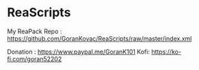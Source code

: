 # ReaScripts
My ReaPack Repo : https://github.com/GoranKovac/ReaScripts/raw/master/index.xml

Donation : https://www.paypal.me/GoranK101
Kofi: https://ko-fi.com/goran52202
